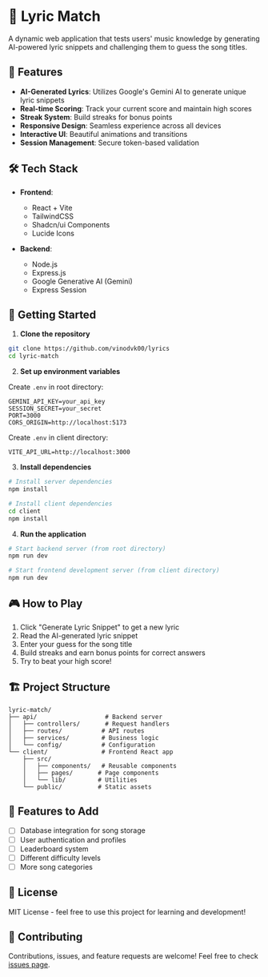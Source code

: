 # 🎵 Lyric Match

A dynamic web application that tests users' music knowledge by generating AI-powered lyric snippets and challenging them to guess the song titles.

## 🌟 Features

- **AI-Generated Lyrics**: Utilizes Google's Gemini AI to generate unique lyric snippets
- **Real-time Scoring**: Track your current score and maintain high scores
- **Streak System**: Build streaks for bonus points
- **Responsive Design**: Seamless experience across all devices
- **Interactive UI**: Beautiful animations and transitions
- **Session Management**: Secure token-based validation

## 🛠️ Tech Stack

- **Frontend**:
  - React + Vite
  - TailwindCSS
  - Shadcn/ui Components
  - Lucide Icons

- **Backend**:
  - Node.js
  - Express.js
  - Google Generative AI (Gemini)
  - Express Session

## 🚀 Getting Started

1. **Clone the repository**
```bash
git clone https://github.com/vinodvk00/lyrics
cd lyric-match
```

2. **Set up environment variables**

Create `.env` in root directory:
```env
GEMINI_API_KEY=your_api_key
SESSION_SECRET=your_secret
PORT=3000
CORS_ORIGIN=http://localhost:5173
```

Create `.env` in client directory:
```env
VITE_API_URL=http://localhost:3000
```

3. **Install dependencies**
```bash
# Install server dependencies
npm install

# Install client dependencies
cd client
npm install
```

4. **Run the application**
```bash
# Start backend server (from root directory)
npm run dev

# Start frontend development server (from client directory)
npm run dev
```

## 🎮 How to Play

1. Click "Generate Lyric Snippet" to get a new lyric
2. Read the AI-generated lyric snippet
3. Enter your guess for the song title
4. Build streaks and earn bonus points for correct answers
5. Try to beat your high score!

## 🏗️ Project Structure

```
lyric-match/
├── api/                   # Backend server
│   ├── controllers/       # Request handlers
│   ├── routes/           # API routes
│   ├── services/         # Business logic
│   └── config/           # Configuration
└── client/               # Frontend React app
    ├── src/
    │   ├── components/   # Reusable components
    │   ├── pages/       # Page components
    │   └── lib/         # Utilities
    └── public/          # Static assets
```

## 🧪 Features to Add

- [ ] Database integration for song storage
- [ ] User authentication and profiles
- [ ] Leaderboard system
- [ ] Different difficulty levels
- [ ] More song categories

## 📝 License

MIT License - feel free to use this project for learning and development!

## 🤝 Contributing

Contributions, issues, and feature requests are welcome! Feel free to check [issues page](#).